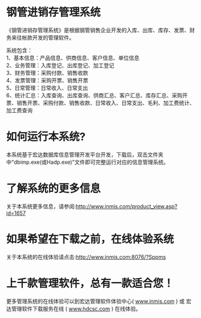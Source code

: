 # 钢管进销存管理系统

《钢管进销存管理系统》是根据钢管销售企业开发的入库、出库、库存、发票、财务来往帐款开发的管理软件。 

系统包含：   
1、基本信息：产品信息、供商信息、客户信息、单位信息   
2、业务管理：入库登记、出库登记、加工登记   
3、财务管理：采购付款、销售收款   
4、发票管理：采购开票、销售开票   
5、日常管理：日常收入、日常支出   
6、统计汇总：入库查询、出库查询、供商汇总、客户汇总、库存汇总、采购开票、销售开票、采购付款、销售收款、日常收入、日常支出、毛利、加工费统计、加工费查询 

# 如何运行本系统?

本系统基于宏达数据库信息管理开发平台开发，下载后，双击文件夹中"dbimp.exe(或Hadp.exe)"文件即可完整运行对应的信息管理系统。

# 了解系统的更多信息

关于本系统更多信息，请参阅:http://www.inmis.com/product_view.asp?id=1657

# 如果希望在下载之前，在线体验系统

关于本系统的在线体验请点击:http://www.inmis.com:8076/?Sppms

# 上千款管理软件，总有一款适合您！

更多管理系统的在线体验可以到宏达管理软件体验中心( www.inmis.com ) 或 宏达管理软件下载服务在线 ( www.hdcsc.com ) 在线体验。

